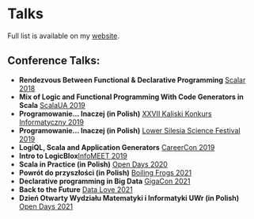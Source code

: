 # Talks

Full list is available on my [website](https://ii.uni.wroc.pl/~kowalczykiewicz/).

## Conference Talks:
- **Rendezvous Between Functional & Declarative Programming** [Scalar 2018](https://www.youtube.com/watch?v=E3XVYyCC80w&list=PL8NC5lCgGs6N2Z0gPiInYt2j__u01IL4X&index=24) 
- **Mix of Logic and Functional Programming With Code Generators in Scala** [ScalaUA 2019](https://www.youtube.com/watch?v=DLjALS_Lbn8) 
- **Programowanie… Inaczej (in Polish)** [XXVII Kaliski Konkurs Informatyczny 2019](http://odn.kalisz.pl/2019/05/24/xvii-kaliski-konkurs-informatyczny-uroczystosc-wreczenia-nagrod/) 
- **Programowanie… Inaczej (in Polish)** [Lower Silesia Science Festival 2019](http://ii.uni.wroc.pl/instytut/aktualnosci/175)
- **LogiQL, Scala and Application Generators** [CareerCon 2019](https://targikarierait.pl/)
- **Intro to LogicBlox**[InfoMEET 2019](https://www.infomeet.pl/)
- **Scala in Practice (in Polish)** [Open Days 2020](https://www.youtube.com/watch?v=njgUPWlWYUM&ab_channel=InstytutInformatykiUniwersytetuWroc%C5%82awskiego)
- **Powrót do przyszłości (in Polish)** [Boiling Frogs 2021](https://2021.boilingfrogs.pl/schedule/powrot-do-przyszlosci)
- **Declarative programming in Big Data** [GigaCon 2021](https://www.gigacon.org/) 
- **Back to the Future** [Data Love 2021](https://www.youtube.com/watch?v=EU1fwaE0-lY&ab_channel=Konfy) 
- **Dzień Otwarty Wydziału Matematyki i Informatyki UWr (in Polish)** [Open Days 2021](https://www.youtube.com/watch?v=uxvMdD_7UfQ&t=1979s&ab_channel=InstytutInformatykiUniwersytetuWroc%C5%82awskiego) 
